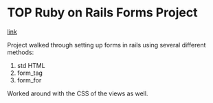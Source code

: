 # TOP Ruby on Rails Forms Project

[link](https://www.theodinproject.com/courses/ruby-on-rails/lessons/forms?ref=lnav)

Project walked through setting up forms in rails using several different methods:
1. std HTML
2. form_tag
3. form_for

Worked around with the CSS of the views as well.  